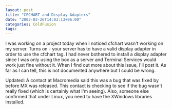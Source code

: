 ```yaml
---
layout: post
title: "CFCHART and Display Adapters"
date: "2003-03-26T14:03:13+06:00"
categories: ColdFusion 
tags: 
---
```


I was working on a project today when I noticed cfchart wasn't working on my server. Turns on - your server has to have a valid display adapter in order to use the cfchart tag. I had never bothered to install a display adapter since I was only using the box as a server and Terminal Services would work just fine without it. When I find out more about this issue, I'll post it. As far as I can tell, this is not documented anywhere but I could be wrong.

Updated: A contact at Macromedia said this was a bug that was fixed by before MX was released. This contact is checking to see if the bug wasn't really fixed (which is certainly what I'm seeing). Also, someone else confirmed that under Linux, you need to have the XWindows libraries installed.